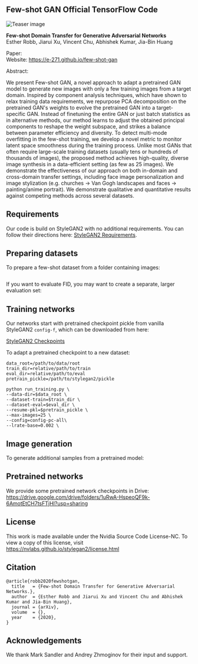 ## Few-shot GAN Official TensorFlow Code

![Teaser image](./docs/stylegan2-teaser-1024x256.png)

**Few-shot Domain Transfer for Generative Adversarial Networks**<br>
Esther Robb, Jiarui Xu, Vincent Chu, Abhishek Kumar, Jia-Bin Huang<br>

Paper: <br>
Website: https://e-271.github.io/few-shot-gan<br>

Abstract:

We present Few-shot GAN, a novel approach to adapt a pretrained GAN model to generate new images with only a few training images from a target domain.
Inspired by component analysis techniques, which have shown to relax training data requirements, we repurpose PCA decomposition on the pretrained GAN's weights to evolve the pretrained GAN into a target-specific GAN.
Instead of finetuning the entire GAN or just batch statistics as in alternative methods, our method learns to adjust the obtained principal components to reshape the weight subspace, and strikes a balance between parameter efficiency and diversity.
To detect multi-mode overfitting in the few-shot training, we develop a novel metric to monitor latent space smoothness during the training process.
Unlike most GANs that often require large-scale training datasets (usually tens or hundreds of thousands of images), the proposed method achieves high-quality, diverse image synthesis in a data-efficient setting (as few as 25 images).
We demonstrate the effectiveness of our approach on both in-domain and cross-domain transfer settings, including face image personalization and image stylization (e.g. churches &rarr; Van Gogh landscapes and faces &rarr; painting/anime portrait).
We demonstrate qualitative and quantitative results against competing methods across several datasets.

## Requirements

Our code is build on StyleGAN2 with no additional requirements. You can follow their directions here: [StyleGAN2 Requirements](https://github.com/NVlabs/stylegan2#requirements).

## Preparing datasets

To prepare a few-shot dataset from a folder containing images:

```

```

If you want to evaluate FID, you may want to create a separate, larger evaluation set:




## Training networks

Our networks start with pretrained checkpoint pickle from vanilla StyleGAN2 `config-f`, which can be downloaded from here:

[StyleGAN2 Checkpoints](https://drive.google.com/corp/drive/folders/1yanUI9m4b4PWzR0eurKNq6JR1Bbfbh6L)

To adapt a pretrained checkpoint to a new dataset:

```
data_root=/path/to/data/root
train_dir=relative/path/to/train
eval_dir=relative/path/to/eval
pretrain_pickle=/path/to/stylegan2/pickle

python run_training.py \
--data-dir=$data_root \
--dataset-train=$train_dir \
--dataset-eval=$eval_dir \
--resume-pkl=$pretrain_pickle \
--max-images=25 \
--config=config-pc-all\
--lrate-base=0.002 \
```

## Image generation

To generate additional samples from a pretrained model:



## Pretrained networks

We provide some pretrained network checkpoints in Drive: https://drive.google.com/drive/folders/1uRwA-HspeoQF9k-6AmotEtCH7tsFTjHI?usp=sharing

## License

This work is made available under the Nvidia Source Code License-NC. To view a copy of this license, visit https://nvlabs.github.io/stylegan2/license.html

## Citation

```
@article{robb2020fewshotgan,
  title   = {Few-shot Domain Transfer for Generative Adversarial Networks.},
  author  = {Esther Robb and Jiarui Xu and Vincent Chu and Abhishek Kumar and Jia-Bin Huang},
  journal = {arXiv},
  volume  = {},
  year    = {2020},
}
```

## Acknowledgements

We thank Mark Sandler and Andrey Zhmoginov for their input and support.
